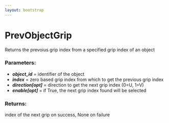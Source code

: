 ```yaml
---
layout: bootstrap
---
```


# PrevObjectGrip

Returns the prevoius grip index from a specified grip index of an object
          

### Parameters:

- ***object_id*** = identifier of the object
- ***index*** = zero based grip index from which to get the previous grip index
- ***direction[opt]*** = direction to get the next grip index (0=U, 1=V)
- ***enable[opt]*** = if True, the next grip index found will be selected
        

### Returns:


index of the next grip on success, None on failure
        



